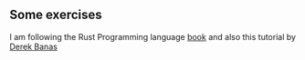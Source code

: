 ## Some exercises

I am following the Rust Programming language [book](https://doc.rust-lang.org/book/appendix-04-useful-development-tools.html?search=assign%20op%20patterns) and also this tutorial by [Derek Banas](https://www.youtube.com/watch?v=ygL_xcavzQ4&t=934s)
